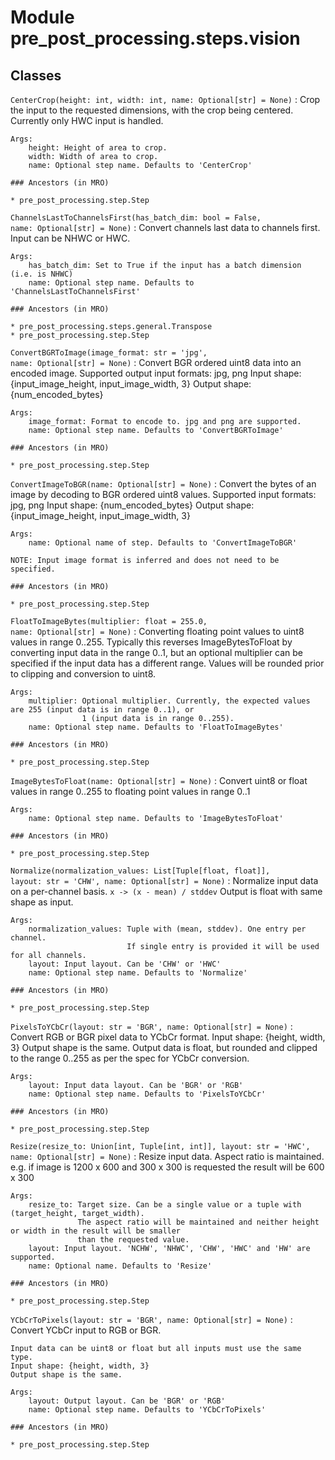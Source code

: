 Module pre_post_processing.steps.vision
=======================================

Classes
-------

`CenterCrop(height: int, width: int, name: Optional[str] = None)`
:   Crop the input to the requested dimensions, with the crop being centered.
    Currently only HWC input is handled.
    
    Args:
        height: Height of area to crop.
        width: Width of area to crop.
        name: Optional step name. Defaults to 'CenterCrop'

    ### Ancestors (in MRO)

    * pre_post_processing.step.Step

`ChannelsLastToChannelsFirst(has_batch_dim: bool = False, name: Optional[str] = None)`
:   Convert channels last data to channels first.
    Input can be NHWC or HWC.
    
    Args:
        has_batch_dim: Set to True if the input has a batch dimension (i.e. is NHWC)
        name: Optional step name. Defaults to 'ChannelsLastToChannelsFirst'

    ### Ancestors (in MRO)

    * pre_post_processing.steps.general.Transpose
    * pre_post_processing.step.Step

`ConvertBGRToImage(image_format: str = 'jpg', name: Optional[str] = None)`
:   Convert BGR ordered uint8 data into an encoded image.
    Supported output input formats: jpg, png
    Input shape: {input_image_height, input_image_width, 3}
    Output shape: {num_encoded_bytes}
    
    Args:
        image_format: Format to encode to. jpg and png are supported.
        name: Optional step name. Defaults to 'ConvertBGRToImage'

    ### Ancestors (in MRO)

    * pre_post_processing.step.Step

`ConvertImageToBGR(name: Optional[str] = None)`
:   Convert the bytes of an image by decoding to BGR ordered uint8 values.
    Supported input formats: jpg, png
    Input shape: {num_encoded_bytes}
    Output shape: {input_image_height, input_image_width, 3}
    
    Args:
        name: Optional name of step. Defaults to 'ConvertImageToBGR'
    
    NOTE: Input image format is inferred and does not need to be specified.

    ### Ancestors (in MRO)

    * pre_post_processing.step.Step

`FloatToImageBytes(multiplier: float = 255.0, name: Optional[str] = None)`
:   Converting floating point values to uint8 values in range 0..255.
    Typically this reverses ImageBytesToFloat by converting input data in the range 0..1, but an optional multiplier
    can be specified if the input data has a different range.
    Values will be rounded prior to clipping and conversion to uint8.
    
    Args:
        multiplier: Optional multiplier. Currently, the expected values are 255 (input data is in range 0..1), or
                    1 (input data is in range 0..255).
        name: Optional step name. Defaults to 'FloatToImageBytes'

    ### Ancestors (in MRO)

    * pre_post_processing.step.Step

`ImageBytesToFloat(name: Optional[str] = None)`
:   Convert uint8 or float values in range 0..255 to floating point values in range 0..1
    
    Args:
        name: Optional step name. Defaults to 'ImageBytesToFloat'

    ### Ancestors (in MRO)

    * pre_post_processing.step.Step

`Normalize(normalization_values: List[Tuple[float, float]], layout: str = 'CHW', name: Optional[str] = None)`
:   Normalize input data on a per-channel basis.
        `x -> (x - mean) / stddev`
    Output is float with same shape as input.
    
    Args:
        normalization_values: Tuple with (mean, stddev). One entry per channel.
                              If single entry is provided it will be used for all channels.
        layout: Input layout. Can be 'CHW' or 'HWC'
        name: Optional step name. Defaults to 'Normalize'

    ### Ancestors (in MRO)

    * pre_post_processing.step.Step

`PixelsToYCbCr(layout: str = 'BGR', name: Optional[str] = None)`
:   Convert RGB or BGR pixel data to YCbCr format.
    Input shape: {height, width, 3}
    Output shape is the same.
    Output data is float, but rounded and clipped to the range 0..255 as per the spec for YCbCr conversion.
    
    Args:
        layout: Input data layout. Can be 'BGR' or 'RGB'
        name: Optional step name. Defaults to 'PixelsToYCbCr'

    ### Ancestors (in MRO)

    * pre_post_processing.step.Step

`Resize(resize_to: Union[int, Tuple[int, int]], layout: str = 'HWC', name: Optional[str] = None)`
:   Resize input data. Aspect ratio is maintained.
    e.g. if image is 1200 x 600 and 300 x 300 is requested the result will be 600 x 300
    
    Args:
        resize_to: Target size. Can be a single value or a tuple with (target_height, target_width).
                   The aspect ratio will be maintained and neither height or width in the result will be smaller
                   than the requested value.
        layout: Input layout. 'NCHW', 'NHWC', 'CHW', 'HWC' and 'HW' are supported.
        name: Optional name. Defaults to 'Resize'

    ### Ancestors (in MRO)

    * pre_post_processing.step.Step

`YCbCrToPixels(layout: str = 'BGR', name: Optional[str] = None)`
:   Convert YCbCr input to RGB or BGR.
    
    Input data can be uint8 or float but all inputs must use the same type.
    Input shape: {height, width, 3}
    Output shape is the same.
    
    Args:
        layout: Output layout. Can be 'BGR' or 'RGB'
        name: Optional step name. Defaults to 'YCbCrToPixels'

    ### Ancestors (in MRO)

    * pre_post_processing.step.Step